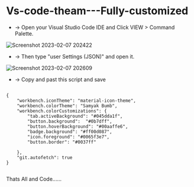 # Vs-code-theam---Fully-customized

- -> Open your Visual Studio Code IDE and  Click VIEW > Command Palette.

![Screenshot 2023-02-07 202422](https://user-images.githubusercontent.com/45584797/217279339-1013b822-8498-49c5-9cb6-a526776b139d.png)

- -> Then type "user Settings (JSON)" and open it.

![Screenshot 2023-02-07 202609](https://user-images.githubusercontent.com/45584797/217279841-786db916-7139-485b-ae9e-d41fd24560af.png)

- -> Copy and past this script and save

```bach

{
    "workbench.iconTheme": "material-icon-theme",
    "workbench.colorTheme": "Samyak Bumb",
    "workbench.colorCustomizations": {
        "tab.activeBackground": "#045dda1f",
        "button.background":  "#0b7dff",
        "button.hoverBackground": "#00aaffe6",
        "badge.background": "#ff00d087",
        "icon.foreground": "#0065f3e7",
        "button.border": "#0037ff"
    
    },
    "git.autofetch": true
}


```
Thats All and Code......
